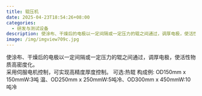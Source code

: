```yaml
---
title: 辊压机
date: 2025-04-23T18:54:26+08:00
categories:
  - 研发与测试设备
description: 使涂布、干燥后的电极以一定间隔或一定压力的辊之间通过，调厚电极，使活性物质高密度化。
image: /img/imgview709c.jpg
---
```

使涂布、干燥后的电极以一定间隔或一定压力的辊之间通过，调厚电极，使活性物质高密度化。<br />
采用伺服电机控制，可实现高精度厚度控制。
可选:热辊 构成例: OD150mm x 150mmW:3吨  温、OD250mm x 250mmW:5吨冷、OD300mm x 450mmW:10吨冷
